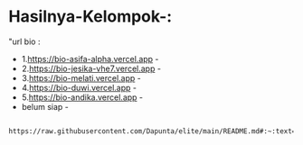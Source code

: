 # Hasilnya-Kelompok-:
"url bio :
- 1.https://bio-asifa-alpha.vercel.app  -
- 2.https://bio-jesika-vhe7.vercel.app      - 
- 3.https://bio-melati.vercel.app   - 
- 4.https://bio-duwi.vercel.app     - 
- 5.https://bio-andika.vercel.app      - 
-  belum siap - 
```"
 https://raw.githubusercontent.com/Dapunta/elite/main/README.md#:~:text=Terimakasih%20Kepada%20%3A%0A%2D%20Angga%20Kurniawan%20%2D%20Yayan%20XD%0A%2D%20Boy%20Hamzah%20%20%20%20%20%20%2D%20Latip%20Harkat%0A%2D%20Zacky%20Tricker%20%20%20%2D%20Sutan%20Ubay%0A%2D%20Rizky%20Dev%20%20%20%20%20%20%20%2D%20Iqbal%20Dev%0A%2D%20Aap%20Afandi%20%20%20%20%20%20%2D%20Fallen%0A%2D%20Rizky%20Leviathan%20%2D%20Hanifan%0A%60%60%60
